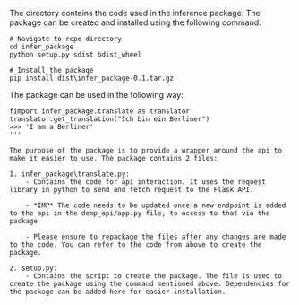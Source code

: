 The directory contains the code used in the inference package. The package can be created and installed using the following command:

```
# Navigate to repo directory
cd infer_package
python setup.py sdist bdist_wheel

# Install the package
pip install dist\infer_package-0.1.tar.gz
```

The package can be used in the following way:

```
fimport infer_package.translate as translator
translator.get_translation("Ich bin ein Berliner")
>>> 'I am a Berliner'
'''

The purpose of the package is to provide a wrapper around the api to make it easier to use. The package contains 2 files:

1. infer_package\translate.py: 
    - Contains the code for api interaction. It uses the request library in python to send and fetch request to the Flask API. 

    - *IMP* The code needs to be updated once a new endpoint is added to the api in the demp_api/app.py file, to access to that via the package

    - Please ensure to repackage the files after any changes are made to the code. You can refer to the code from above to create the package.

2. setup.py:
    - Contains the script to create the package. The file is used to create the package using the command mentioned above. Dependencies for the package can be added here for easier installation. 